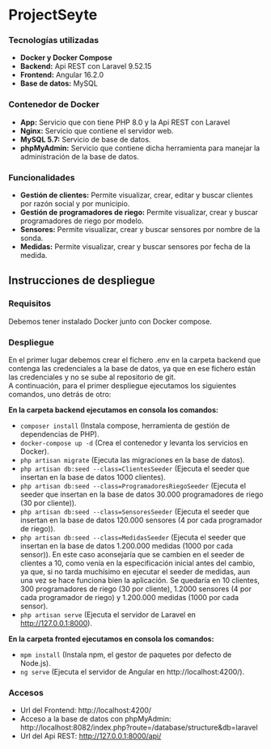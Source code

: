 # ProjectSeyte
### Tecnologías utilizadas
-	**Docker y Docker Compose**
-	**Backend:** Api REST con Laravel 9.52.15
-	**Frontend:** Angular 16.2.0
-	**Base de datos:** MySQL
### Contenedor de Docker
-	**App:** Servicio que con tiene PHP 8.0 y la Api REST con Laravel
-	**Nginx:** Servicio que contiene el servidor web.
-	**MySQL 5.7:** Servicio de base de datos.
-	**phpMyAdmin:** Servicio que contiene dicha herramienta para manejar la administración de la base de datos.
### Funcionalidades
-	**Gestión de clientes:** Permite visualizar, crear, editar y buscar clientes por razón social y por municipio.
-	**Gestión de programadores de riego:** Permite visualizar, crear y buscar programadores de riego por modelo.
-	**Sensores:** Permite visualizar, crear y buscar sensores por nombre de la sonda.
-	**Medidas:** Permite visualizar, crear y buscar sensores por fecha de la medida.
## Instrucciones de despliegue
### Requisitos
Debemos tener instalado Docker junto con Docker compose.
### Despliegue
En el primer lugar debemos crear el fichero .env en la carpeta backend que contenga las credenciales a la base de datos, ya que en ese fichero están las credenciales y no se sube al repositorio de git.<br>
A continuación, para el primer despliegue ejecutamos los siguientes comandos, uno detrás de otro:<br>

**En la carpeta backend ejecutamos en consola los comandos:**

-	`composer install` (Instala compose, herramienta de gestión de dependencias de PHP).
-	`docker-compose up -d` (Crea el contenedor y levanta los servicios en Docker).
-	`php artisan migrate` (Ejecuta las migraciones en la base de datos).
-	`php artisan db:seed --class=ClientesSeeder` (Ejecuta el seeder que insertan en la base de datos 1000 clientes).
-	`php artisan db:seed --class=ProgramadoresRiegoSeeder` (Ejecuta el seeder que insertan en la base de datos 30.000 programadores de riego (30 por cliente)).
-	`php artisan db:seed --class=SensoresSeeder` (Ejecuta el seeder que insertan en la base de datos 120.000 sensores (4 por cada programador de riego)).
-	`php artisan db:seed --class=MedidasSeeder` (Ejecuta el seeder que insertan en la base de datos 1.200.000 medidas (1000 por cada sensor)).
En este caso aconsejaría que se cambien en el seeder de clientes a 10, como venía en la especificación inicial antes del cambio, ya que, si no tarda muchísimo en ejecutar el seeder de medidas, aun una vez se hace funciona bien la aplicación.
Se quedaría en 10 clientes, 300 programadores de riego (30 por cliente), 1.2000 sensores (4 por cada programador de riego) y 1.200.000 medidas (1000 por cada sensor).
-	`php artisan serve` (Ejecuta el servidor de Laravel en http://127.0.0.1:8000).<br>

**En la carpeta fronted ejecutamos en consola los comandos:**

-	`mpm install` (Instala npm, el gestor de paquetes por defecto de Node.js).
-	`ng serve` (Ejecuta el servidor de Angular en http://localhost:4200/).
### Accesos
-	Url del Frontend:
http://localhost:4200/
-	Acceso a la base de datos con phpMyAdmin:
http://localhost:8082/index.php?route=/database/structure&db=laravel
-	Url del Api REST:
http://127.0.0.1:8000/api/
